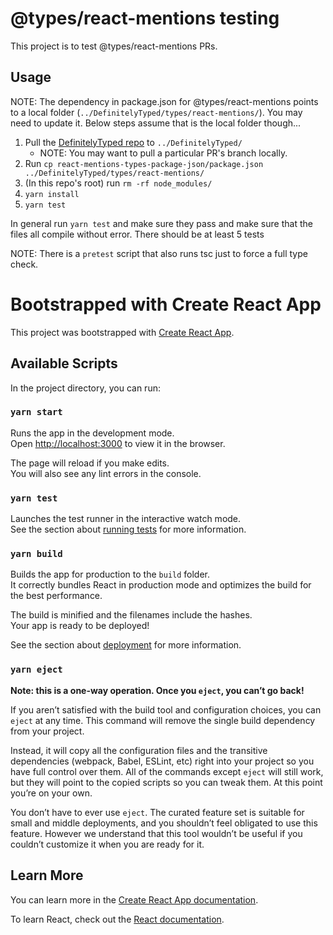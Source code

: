 
# @types/react-mentions testing

This project is to test @types/react-mentions PRs. 


## Usage 

NOTE: The dependency in package.json for @types/react-mentions points to a local folder (`../DefinitelyTyped/types/react-mentions/`). You may need to update it. Below steps assume that is the local folder though...


1. Pull the [DefinitelyTyped repo](https://github.com/DefinitelyTyped/DefinitelyTyped) to `../DefinitelyTyped/`
    * NOTE: You may want to pull a particular PR's branch locally.
1. Run `cp react-mentions-types-package-json/package.json ../DefinitelyTyped/types/react-mentions/`
1. (In this repo's root) run `rm -rf node_modules/`
1. `yarn install`
1. `yarn test`

In general run `yarn test` and make sure they pass and make sure that the files all compile without error. There should be at least 5 tests

NOTE: There is a `pretest` script that also runs tsc just to force a full type check.


# Bootstrapped with Create React App

This project was bootstrapped with [Create React App](https://github.com/facebook/create-react-app).

## Available Scripts

In the project directory, you can run:

### `yarn start`

Runs the app in the development mode.\
Open [http://localhost:3000](http://localhost:3000) to view it in the browser.

The page will reload if you make edits.\
You will also see any lint errors in the console.

### `yarn test`

Launches the test runner in the interactive watch mode.\
See the section about [running tests](https://facebook.github.io/create-react-app/docs/running-tests) for more information.

### `yarn build`

Builds the app for production to the `build` folder.\
It correctly bundles React in production mode and optimizes the build for the best performance.

The build is minified and the filenames include the hashes.\
Your app is ready to be deployed!

See the section about [deployment](https://facebook.github.io/create-react-app/docs/deployment) for more information.

### `yarn eject`

**Note: this is a one-way operation. Once you `eject`, you can’t go back!**

If you aren’t satisfied with the build tool and configuration choices, you can `eject` at any time. This command will remove the single build dependency from your project.

Instead, it will copy all the configuration files and the transitive dependencies (webpack, Babel, ESLint, etc) right into your project so you have full control over them. All of the commands except `eject` will still work, but they will point to the copied scripts so you can tweak them. At this point you’re on your own.

You don’t have to ever use `eject`. The curated feature set is suitable for small and middle deployments, and you shouldn’t feel obligated to use this feature. However we understand that this tool wouldn’t be useful if you couldn’t customize it when you are ready for it.

## Learn More

You can learn more in the [Create React App documentation](https://facebook.github.io/create-react-app/docs/getting-started).

To learn React, check out the [React documentation](https://reactjs.org/).
